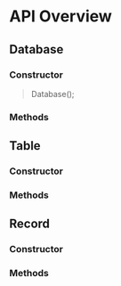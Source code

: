 # API Overview

## Database

### Constructor

 > Database();

### Methods

## Table

### Constructor

### Methods

## Record

### Constructor

### Methods